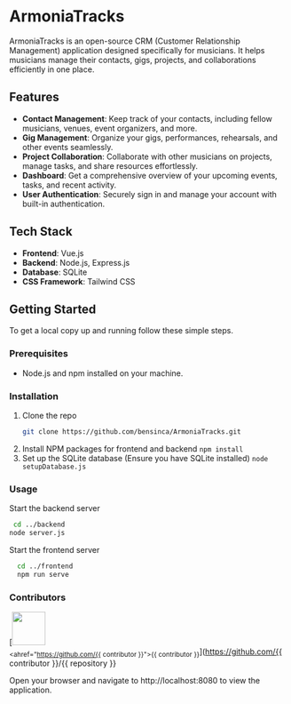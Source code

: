 # ArmoniaTracks

ArmoniaTracks is an open-source CRM (Customer Relationship Management) application designed specifically for musicians. It helps musicians manage their contacts, gigs, projects, and collaborations efficiently in one place.

## Features

- **Contact Management**: Keep track of your contacts, including fellow musicians, venues, event organizers, and more.
- **Gig Management**: Organize your gigs, performances, rehearsals, and other events seamlessly.
- **Project Collaboration**: Collaborate with other musicians on projects, manage tasks, and share resources effortlessly.
- **Dashboard**: Get a comprehensive overview of your upcoming events, tasks, and recent activity.
- **User Authentication**: Securely sign in and manage your account with built-in authentication.

## Tech Stack

- **Frontend**: Vue.js
- **Backend**: Node.js, Express.js
- **Database**: SQLite
- **CSS Framework**: Tailwind CSS

## Getting Started

To get a local copy up and running follow these simple steps.

### Prerequisites

- Node.js and npm installed on your machine.

### Installation

1. Clone the repo
   ```sh
   git clone https://github.com/bensinca/ArmoniaTracks.git
2. Install NPM packages for frontend and backend
   `npm install`
3. Set up the SQLite database (Ensure you have SQLite installed)
   `node setupDatabase.js`

### Usage

Start the backend server
  ```sh
   cd ../backend
  node server.js
```

Start the frontend server
```sh
  cd ../frontend
  npm run serve
```

### Contributors
[<img src="https://github.com/{{ contributor }}.png" width="60px;"/><br /><sub><ahref="https://github.com/{{ contributor }}">{{ contributor }}</a></sub>](https://github.com/{{ contributor }}/{{ repository }}

Open your browser and navigate to http://localhost:8080 to view the application.
